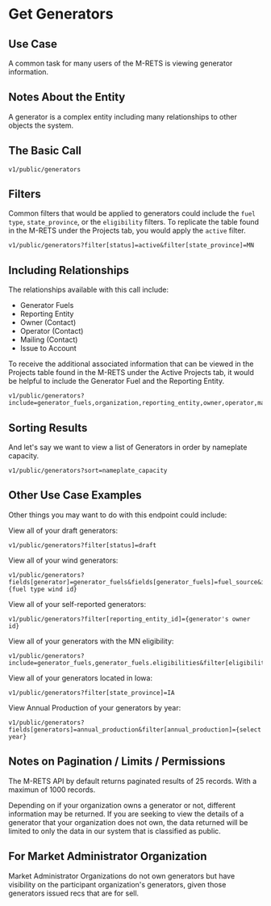 # Get Generators

## Use Case

A common task for many users of the M-RETS is viewing generator information.

## Notes About the Entity

A generator is a complex entity including many relationships to other objects the system.

## The Basic Call

```
v1/public/generators
```

## Filters

Common filters that would be applied to generators could include the `fuel type`, `state_province`, or the `eligibility` filters. To replicate the table found in the M-RETS under the Projects tab, you would apply the `active` filter.

```
v1/public/generators?filter[status]=active&filter[state_province]=MN
```

## Including Relationships

The relationships available with this call include:

* Generator Fuels
* Reporting Entity
* Owner (Contact)
* Operator (Contact)
* Mailing (Contact)
* Issue to Account

To receive the additional associated information that can be viewed in the Projects table found in the M-RETS under the Active Projects tab, it would be helpful to include the Generator Fuel and the Reporting Entity.

```
v1/public/generators?include=generator_fuels,organization,reporting_entity,owner,operator,mailing,issue_to_account
```

## Sorting Results

And let's say we want to view a list of Generators in order by nameplate capacity.

```
v1/public/generators?sort=nameplate_capacity
```

## Other Use Case Examples

Other things you may want to do with this endpoint could include:

View all of your draft generators:

```
v1/public/generators?filter[status]=draft
```

View all of your wind generators:

```
v1/public/generators?fields[generator]=generator_fuels&fields[generator_fuels]=fuel_source&include=generator_fuels.fuel_source&filter[fuel_type]={fuel type wind id}
```

View all of your self-reported generators:

```
v1/public/generators?filter[reporting_entity_id]={generator's owner id}
```

View all of your generators with the MN eligibility:

```
v1/public/generators?include=generator_fuels,generator_fuels.eligibilities&filter[eligibilities]=mn
```

View all of your generators located in Iowa:

```
v1/public/generators?filter[state_province]=IA
```

View Annual Production of your generators by year:

```
v1/public/generators?fields[generators]=annual_production&filter[annual_production]={select year}
```

## Notes on Pagination / Limits / Permissions

The M-RETS API by default returns paginated results of 25 records. With a maximun of 1000 records.

Depending on if your organization owns a generator or not, different information may be returned. If you are seeking to view the details of a generator that your organization does not own, the data returned will be limited to only the data in our system that is classified as public.

## For Market Administrator Organization

Market Administrator Organizations do not own generators but have visibility on the participant organization's generators, given those generators issued recs that are for sell.

